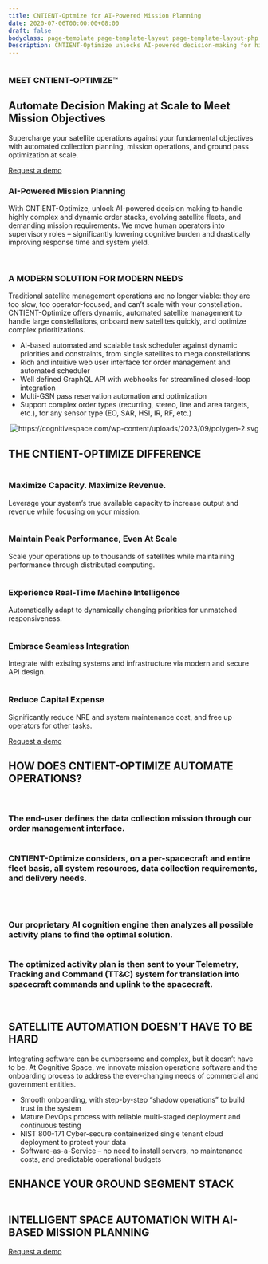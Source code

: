 ```yaml
---
title: CNTIENT-Optmize for AI-Powered Mission Planning
date: 2020-07-06T00:00:00+08:00
draft: false
bodyclass: page-template page-template-layout page-template-layout-php page page-id-226
Description: CNTIENT-Optimize unlocks AI-powered decision-making for highly complex & dynamic order stacks, evolving satellite fleets, & demanding mission requirements.
---
```


<article id="post-226" class="post-226 page type-page status-publish hentry">


  <div class="entry-content">



<!-- banner start  -->
<section id="iframe_block_7f916b32f8f994e51a1e166c0550bda0" class="york-hero-banner product-only product-banner" >
      <img decoding="async" src="/wp-content/uploads/2023/09/blue-dot.svg" class="bg-img" alt="" />
    <div id="particles-js1"></div>
  <div class="container h-100">
    <div
      class="row h-100 align-items-center text-center justify-content-center"
    >
      <div class="col-lg-10 col-md-12 col-sm-12">
                  <h3 class="wow">MEET CNTIENT-OPTIMIZE™</h3>
                        <h2 class="wow">
          Automate Decision Making at Scale to Meet Mission Objectives        </h2>
                        <p class="wow mb-3">
          Supercharge your satellite operations against your fundamental objectives with automated collection
planning, mission operations, and ground pass optimization at scale.        </p>
                          <a href="https://www.cognitivespace.com/contact/" class="primary_btn wow">Request a demo </a>
              </div>
    </div>
  </div>
</section>
<!-- banner end  -->





<!-- AI Mission start  -->
<section id="iframe_block_b7057e6b8f89cf08cac61c29e3c80f5c" class=" ai-mission"  >
  <div class="container">
    <div class="row align-items-center justify-content-center">
            <div class="col-md-7">
                <h3 class="wow">
          AI-Powered Mission Planning        </h3>
                        <p class="wow">
          With CNTIENT-Optimize, unlock AI-powered decision making to handle highly complex and dynamic order stacks, evolving satellite fleets, and demanding mission requirements. We move human operators into supervisory roles – significantly lowering cognitive burden and drastically improving response time and system yield.        </p>
              </div>
                  <div class="col-md-4">
        <img decoding="async" src="/wp-content/uploads/2023/09/AI-mission.svg" class="wow w-100" alt="" title="AI-mission" />
      </div>
          </div>
  </div>
</section>
<!-- AI Mission end  -->



<!-- A Modern Solution section start -->
<section id="iframe_block_d294a55ef6b6adab9476489f066db079" class=" modern-solution new-frontier modern-solution"  >
  <div class="container">
    <div class="row">
      <div class="col-lg-6 col-md-12">
        <div
          class="video_box position-relative wow z-3"
        >
                      <img decoding="async" src="/wp-content/uploads/2023/09/morden-solution-bg.png" class="hero-side-bg" alt="" title="morden-solution-bg">
                    <a
            data-fancybox
            class="position-relative"
            href="/vid/MODERN-SOLUTION.mp4"
          >
                                <img
              class="img-fluid"
              src="/wp-content/uploads/2023/09/morden-solution-1.png"
              alt=""
              title="morden-solution (1)"
            />
                      <div class="yt-button">
              <div class="request-loader">
                <span
                  ><img
                    src="/wp-content/themes/cognitive-space/assets/images/play-circle.svg"
                    class=""
                    alt=""
                /></span>
              </div>
            </div>
          </a>
        </div>
      </div>
      <div class="col-lg-6 col-md-12">
        <div class="align-center">
          <div>
                        <h3 class="small-title wow">
              A MODERN SOLUTION FOR MODERN NEEDS            </h3>
                                    <p class="paragraph mb_38 wow">
              Traditional satellite management operations are no longer viable: they are too slow, too operator-focused, and can’t scale with your constellation. CNTIENT-Optimize offers dynamic, automated satellite management​ to handle large constellations, onboard new satellites quickly, and optimize complex prioritizations.            </p>
                        <ul class="listing wow">
                            <li><span>AI-based automated and scalable task scheduler against dynamic priorities and constraints, from single satellites to mega constellations</span></li>
                            <li><span>Rich and intuitive web user interface for order management and automated scheduler</span></li>
                            <li><span>Well defined GraphQL API with webhooks for streamlined closed-loop integration</span></li>
                            <li><span>Multi-GSN pass reservation automation and optimization</span></li>
                            <li><span>Support complex order types (recurring, stereo, line and area targets, etc.), for any sensor type (EO, SAR, HSI, IR, RF, etc.)</span></li>
                          </ul>
                      </div>
        </div>
      </div>
    </div>
  </div>
      <img decoding="async" src="/wp-content/uploads/2023/09/polygen-1.svg" class="polygen-1" alt="" title="polygen (1)" />
        <img decoding="async" src="/wp-content/uploads/2023/09/polygen-2.svg" class="polygen-2" alt="https://cognitivespace.com/wp-content/uploads/2023/09/polygen-2.svg" title="polygen-2" />
  </section>
    <!-- A Modern Solution section end -->




<!-- new frontier section start -->
<section id="iframe_block_5771a6589d03c1d3e2c966e42863d8c9" class=" new-frontier Difference" >
  <div class="container">
          <h2 class="title">THE CNTIENT-OPTIMIZE DIFFERENCE</h2>
    <div class="row justify-content-center num-counter">
                        <div class="col-lg-4 col-md-6 col-sm-12">
            <div class="single-counter wow">
              <div>
                                  <img decoding="async" src="/wp-content/uploads/2023/09/difference1.svg" alt="" title="difference1" />
                                                  <h3>Maximize Capacity. Maximize Revenue.</h3>
                                                <p>
                  Leverage your system’s true available capacity to increase                   output and revenue while focusing on your mission.                </p>
                              </div>
            </div>
          </div>
                  <div class="col-lg-4 col-md-6 col-sm-12">
            <div class="single-counter wow">
              <div>
                                  <img decoding="async" src="/wp-content/uploads/2023/09/difference2.svg" alt="" title="difference2" />
                                                  <h3>Maintain Peak Performance, Even At Scale</h3>
                                                <p>
                  Scale your operations up to thousands of satellites while maintaining performance through distributed computing.                </p>
                              </div>
            </div>
          </div>
                  <div class="col-lg-4 col-md-6 col-sm-12">
            <div class="single-counter wow">
              <div>
                                  <img decoding="async" src="/wp-content/uploads/2023/09/difference3.svg" alt="" title="difference3" />
                                                  <h3>Experience Real-Time Machine Intelligence</h3>
                                                <p>
                  Automatically adapt to dynamically changing priorities for unmatched responsiveness.                </p>
                              </div>
            </div>
          </div>
                  <div class="col-lg-4 col-md-6 col-sm-12">
            <div class="single-counter wow">
              <div>
                                  <img decoding="async" src="/wp-content/uploads/2023/09/difference4.svg" alt="" title="difference4" />
                                                  <h3>Embrace Seamless Integration</h3>
                                                <p>
                  Integrate with existing systems and infrastructure via modern and secure API design.                </p>
                              </div>
            </div>
          </div>
                  <div class="col-lg-4 col-md-6 col-sm-12">
            <div class="single-counter wow">
              <div>
                                  <img decoding="async" src="/wp-content/uploads/2023/09/difference5.svg" alt="" title="difference5" />
                                                <h3>Reduce Capital Expense</h3>
                                                <p>Significantly reduce NRE and system maintenance cost, and free up operators for other tasks.</p>
                              </div>
            </div>
          </div>
                          <div class="col-md-12">
        <a href="https://www.cognitivespace.com/contact/" class="primary_btn wow">Request a demo</a>
      </div>
          </div>
  </div>
</section>
<!-- new frontier section end -->


<!-- CNTIENT-Optimize section start  -->
<section id="iframe_block_e5bac200ce9b3c726e4a86f1f51884cf" class=" optimize"  >
    <img decoding="async" src="/wp-content/uploads/2023/09/vector2-1.svg" class="vector1" alt="" title="vector2 (1)" />
    <div class="container">
        <h2 class="title wow">
      HOW DOES CNTIENT-OPTIMIZE AUTOMATE OPERATIONS?    </h2>
            <img decoding="async" src="/wp-content/uploads/2023/09/vector1.svg" class="vector2" alt="" title="vector1" />
                      <div class="row left">
        <div class="col-md-6">
          <div
            class="video_box position-relative wow z-3"
          >
                          <img decoding="async" src="/wp-content/uploads/2023/09/blue-dot-1.svg" class="bg-img" alt="" title="" />
                                    <img
              src="/wp-content/uploads/2023/09/optimizebg.png"
              class="hero-side-bg"
              alt=""
              title="optimizebg"
            />
                                    <div class="position-relative">
              <img decoding="async" class="img-fluid" src="/wp-content/uploads/2023/09/optimize1-3.png" alt="" title="optimize1 (3)" />
            </div>
                      </div>
        </div>
        <div class="col-lg-5 offset-lg-1 col-md-6">
          <div class="data wow">
                        <div class="number">
              <img decoding="async" src="/wp-content/uploads/2023/09/1.svg" alt="" title="1" />
            </div>
                                    <h3>
              The end-user defines the data collection mission through our order management interface.            </h3>
                      </div>
        </div>
      </div>
                                  <div class="row right">
          <div class="col-md-6">
            <div class="data wow">
                                <div class="number">
                  <img decoding="async" src="/wp-content/uploads/2023/09/2-2.png" alt="" title="2 (2)" />
                </div>
                                                <h3>
                  CNTIENT-Optimize considers, on a per-spacecraft and entire fleet basis, all system resources, data collection requirements, and delivery needs.                </h3>
                            </div>
          </div>
          <div class="col-md-6">
            <div
              class="video_box position-relative wow z-3"
            >
                              <img decoding="async" src="/wp-content/uploads/2023/09/blue-dot-1.svg" class="bg-img" alt="" title="" />
                                          <img
                src="/wp-content/uploads/2023/09/optimizebg.png"
                class="hero-side-bg"
                alt=""
                title="optimizebg"
              />
                                          <div class="position-relative">
                <img decoding="async" class="img-fluid" src="/wp-content/uploads/2023/10/optimize-2.png" alt="" title="optimize-2" />
              </div>
                          </div>
          </div>
        </div>
                        <div class="row left">
        <div class="col-md-6">
          <div
            class="video_box position-relative wow z-3"
          >
                          <img decoding="async" src="/wp-content/uploads/2023/09/blue-dot-1.svg" class="bg-img" alt="" title="" />
                                    <img
              src="/wp-content/uploads/2023/09/optimizebg.png"
              class="hero-side-bg"
              alt=""
              title="optimizebg"
            />
                                    <div class="position-relative">
              <img decoding="async" class="img-fluid" src="/wp-content/uploads/2023/09/step_3_AI_optimization-1.gif" alt="" title="step_3_AI_optimization (1)" />
            </div>
                      </div>
        </div>
        <div class="col-lg-5 offset-lg-1 col-md-6">
          <div class="data wow">
                        <div class="number">
              <img decoding="async" src="/wp-content/uploads/2023/09/3.svg" alt="" title="3" />
            </div>
                                    <h3>
              Our proprietary AI cognition engine then analyzes all possible activity plans to find the optimal solution.            </h3>
                      </div>
        </div>
      </div>
                                  <div class="row right">
          <div class="col-md-6">
            <div class="data wow">
                                <div class="number">
                  <img decoding="async" src="/wp-content/uploads/2023/09/4.png" alt="" title="4" />
                </div>
                                                <h3>
                  The optimized activity plan is then sent to your Telemetry, Tracking and Command (TT&#038;C) system for translation into spacecraft commands and uplink to the spacecraft.                </h3>
                            </div>
          </div>
          <div class="col-md-6">
            <div
              class="video_box position-relative wow z-3"
            >
                              <img decoding="async" src="/wp-content/uploads/2023/09/blue-dot-1.svg" class="bg-img" alt="" title="" />
                                          <img
                src="/wp-content/uploads/2023/09/optimizebg.png"
                class="hero-side-bg"
                alt=""
                title="optimizebg"
              />
                                          <div class="position-relative">
                <img decoding="async" class="img-fluid" src="/wp-content/uploads/2023/09/optimize4.png" alt="" title="optimize4" />
              </div>
                          </div>
          </div>
        </div>
                  </div>
</section>
<!-- CNTIENT-Optimize section end  -->

<!-- new frontier section start -->
<section id="iframe_block_368562933f9d6d9cc3f2f5292e12d638" class=" s-automation new-frontier satellite"  >
  <div class="container">
    <div class="row">
      <div class="col-md-10 offset-md-1 col-sm-12">
                <h2 class="title wow">
          SATELLITE AUTOMATION DOESN’T HAVE TO BE HARD        </h2>
                        <p class="paragraph text-center mb_48 wow">
          Integrating software can be cumbersome and complex, but it doesn’t have to be. At Cognitive Space, we innovate mission operations software and the onboarding process to address the ever-changing needs of commercial and government entities.        </p>
              </div>
                <div class="col-md-12 col-sm-12">
            <div class="align-center">
              <ul class="listing wow mb-5 pb-5">
                                                <li>
                  Smooth onboarding, with step-by-step “shadow operations” to build trust in the system                </li>
                                                                <li>
                  Mature DevOps process with reliable multi-staged deployment and continuous testing                </li>
                                                                <li>
                  NIST 800-171 Cyber-secure containerized single tenant cloud deployment to protect your data                </li>
                                                                <li>
                  Software-as-a-Service &#8211; no need to install servers, no maintenance costs, and predictable operational budgets                </li>
                                              </ul>
            </div>
          </div>
      <div class="col-md-12">
                <h2 class="title wow">
          ENHANCE YOUR GROUND SEGMENT STACK        </h2>
                        <img
          src="/wp-content/uploads/2023/09/Segment-stack.png"
          class="mt-4 wow w-100"
          alt=""
          title="Segment-stack"
        />
              </div>
    </div>
  </div>
</section>
<!-- new frontier section end -->

<!-- cta section start -->
<section id="iframe_block_3cf80433d39a4accab212d21c09f38d7" class=" cta"  >
  <div class="container">
    <div class="row justify-content-center">
      <div class="col-lg-8 col-md-12 text-center">
                <h2 class="title wow">
          INTELLIGENT SPACE AUTOMATION WITH AI-BASED MISSION PLANNING        </h2>
                        <a href="https://www.cognitivespace.com/contact/" class="primary_btn wow">Request a demo</a>
              </div>
    </div>
  </div>
</section>
<!-- cta section end -->




<p></p>
  </div><!-- .entry-content -->

  </article><!-- #post-226 -->

